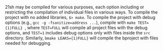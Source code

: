 21sh may be compiled for various purposes, each option including or restricting the compilation of individual files in various ways. To compile the project with no added libraries, `$> make`. To compile the project with debug options (e.g., `gcc -g -fsanitize=address ...`), compile with `make TEST={1|FULL} `, where `TEST=FULL` will compile all project files with the debug options, and `TEST=1` includes debug options only with files inside the `src` directory. Similarly, `bmake LEAKS={1|FULL}` will compile the bproject with files needed for debugging.
